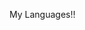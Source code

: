 My Languages!!

<img src="./icons/Matlab-Dark.svg" width="4">

<!---
engoti/engoti is a ✨ special ✨ repository because its `README.md` (this file) appears on your GitHub profile.
You can click the Preview link to take a look at your changes.
--->
